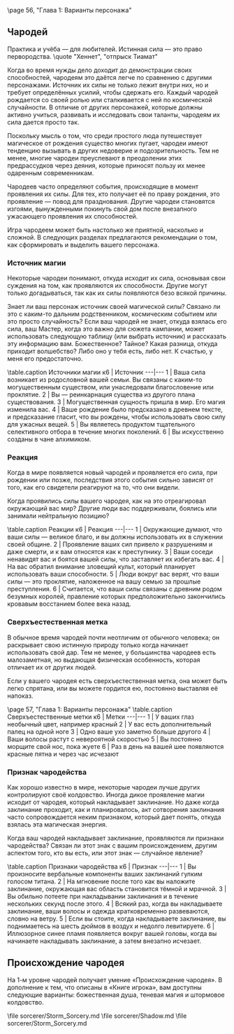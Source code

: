 \page 56, "Глава 1: Варианты персонажа"
## Чародей
Практика и учёба — для любителей. Истинная сила — это право первородства.
\quote "Хеннет", "отпрыск Тиамат"

Когда во время нужды дело доходит до демонстрации своих способностей, чародеям это даётся легче по сравнению с другими персонажами. Источник их силы не только лежит внутри них, но и требует определённых усилий, чтобы сдержать его. Каждый чародей рождается со своей ролью или сталкивается с ней по космической случайности. В отличие от других персонажей, которые должны активно учиться, развивать и исследовать свои таланты, чародеям их сила дается просто так.

Поскольку мысль о том, что среди простого люда путешествует магическое от рождения существо многих пугает, чародеи имеют тенденцию вызывать в других недоверие и подозрительность. Тем не менее, многие чародеи преуспевают в преодолении этих предрассудков через деяния, которые приносят пользу их менее одаренным современникам.

Чародеев часто определяют события, происходящие в момент проявления их силы. Для тех, кто получает её по праву рождения, это проявление — повод для празднования. Другие чародеи становятся изгоями, вынужденными покинуть свой дом после внезапного ужасающего проявления их способностей.

Игра чародеем может быть настолько же приятной, насколько и сложной. В следующих разделах предлагаются рекомендации о том, как сформировать и выделить вашего персонажа.

### Источник магии
Некоторые чародеи понимают, откуда исходит их сила, основывая свои суждения на том, как проявляются их способности. Другие могут только догадываться, так как их силы появляются безо всякой причины.

Знает ли ваш персонаж источник своей магической силы? Связано ли это с каким-то дальним родственником, космическим событием или это просто случайность? Если ваш чародей не знает, откуда взялась его сила, ваш Мастер, когда это важно для сюжета кампании, может использовать следующую таблицу (или выбрать источник) и рассказать эту информацию вам. Божественное? Тайное? Какая разница, откуда приходит волшебство? Либо оно у тебя есть, либо нет. К счастью, у меня его предостаточно.

\table.caption Источники магии
к6 | Источник
---|---
1 | Ваша сила возникает из родословной вашей семьи. Вы связаны с каким-то могущественным существом, или унаследовали благословение или проклятие.
2 | Вы — реинкарнация существа из другого плана существования.
3 | Могущественная сущность пришла в мир. Его магия изменила вас.
4 | Ваше рождение было предсказано в древнем тексте, и предсказание гласит, что вы рождены, чтобы использовать свою силу для ужасных вещей.
5 | Вы являетесь продуктом тщательного селективного отбора в течение многих поколений.
6 | Вы искусственно созданы в чане алхимиком.

### Реакция
Когда в мире появляется новый чародей и проявляется его сила, при рождении или позже, последствия этого события сильно зависят от того, как его свидетели реагируют на то, что они видели.

Когда проявились силы вашего чародея, как на это отреагировал окружающий вас мир? Другие люди вас поддерживали, боялись или занимали нейтральную позицию?

\table.caption Реакции
к6 | Реакция
---|---
1 | Окружающие думают, что ваши силы — великое благо, и вы должны использовать их в служении своей общине.
2 | Проявление ваших сил привело к разрушениям и даже смерти, и к вам относятся как к преступнику.
3 | Ваши соседи ненавидят вас и боятся вашей силы, что заставляет их избегать вас.
4 | На вас обратил внимание зловещий культ, который планирует использовать ваши способности.
5 | Люди вокруг вас верят, что ваши силы — это проклятие, наложенное на вашу семью за прошлые преступления.
6 | Считается, что ваши силы связаны с древним родом безумных королей, правление которых предположительно закончились кровавым восстанием более века назад.

### Сверхъестественная метка
В обычное время чародей почти неотличим от обычного человека; он раскрывает свою истинную природу только когда начинает использовать свой дар. Тем не менее, у большинства чародеев есть малозаметная, но выдающая физическая особенность, которая отличает их от других людей.

Если у вашего чародея есть сверхъестественная метка, она может быть легко спрятана, или вы можете гордится ею, постоянно выставляя её напоказ.

\page 57, "Глава 1: Варианты персонажа"
\table.caption Сверхъестественные метки
к6 | Метки
---|---
1 | У ваших глаз необычный цвет, например красный
2 | У вас есть дополнительный палец на одной ноге
3 | Одно ваше ухо заметно больше другого
4 | Ваши волосы растут с невероятной скоростью
5 | Вы постоянно морщите свой нос, пока жуете
6 | Раз в день на вашей шее появляются красные пятна и через час исчезают

### Признак чародейства
Как хорошо известно в мире, некоторые чародеи лучше других контролируют своё колдовство. Иногда дикое проявление магии исходит от чародея, который накладывает заклинание. Но даже когда заклинание проходит, как и планировалось, акт сотворения заклинания часто сопровождается неким признаком, который дает понять, откуда взялась эта магическая энергия.

Когда ваш чародей накладывает заклинание, проявляются ли признаки чародейства? Связан ли этот знак с вашим происхождением, другим аспектом того, кто вы есть, или этот знак — случайное явление?

\table.caption Признаки чародейства
к6 | Признак
---|---
1 | Вы произносите вербальные компоненты ваших заклинаний гулким голосом титана.
2 | На мгновение после того как вы наложите заклинание, окружающая вас область становится тёмной и мрачной.
3 | Вы обильно потеете при накладывании заклинания и в течение нескольких секунд после этого.
4 | Всякий раз, когда вы накладываете заклинание, ваши волосы и одежда кратковременно развеваются, словно на ветру.
5 | Если вы стоите, когда накладываете заклинание, вы поднимаетесь на шесть дюймов в воздух и недолго левитируете.
6 | Иллюзорное синее пламя появляется вокруг вашей головы, когда вы начинаете накладывать заклинание, а затем внезапно исчезает.

## Происхождение чародея
На 1-м уровне чародей получает умение «Происхождение чародея». В дополнение к тем, что описаны в «Книге игрока», вам доступны следующие варианты: божественная душа, теневая магия и штормовое колдовство.

\file sorcerer/Storm_Sorcery.md
\file sorcerer/Shadow.md
\file sorcerer/Storm_Sorcery.md
